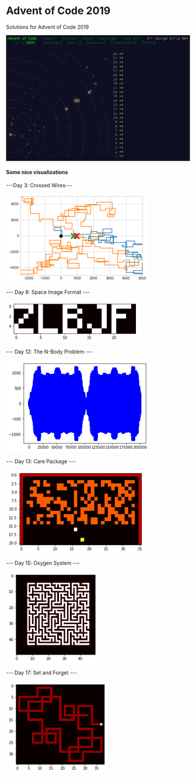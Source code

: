 # Advent of Code 2019
Solutions for Advent of Code 2019

![Completed!!!](50stars.PNG)

#### Some nice visualizations
---Day 3: Crossed Wires---

![Day 3](day3.png)

--- Day 8: Space Image Format ---

![Day 8](day8.png)

--- Day 12: The N-Body Problem ---

![Day 12](day12.png)

--- Day 13: Care Package ---

![Day 13](day13.png)

--- Day 15: Oxygen System ---

![Day 15](day15.png)

--- Day 17: Set and Forget ---

![Day 17](day17.png)